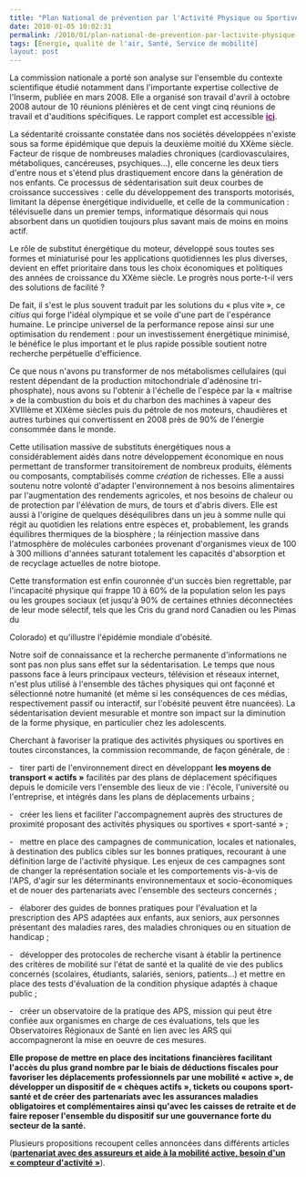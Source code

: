 ```yaml
---
title: "Plan National de prévention par l'Activité Physique ou Sportive"
date: 2010-01-05 10:02:31
permalink: /2010/01/plan-national-de-prevention-par-lactivite-physique-ou-sportive.html
tags: [Energie, qualité de l'air, Santé, Service de mobilité]
layout: post
---
```


<p class="MsoNormal"><span>La commission nationale a porté son analyse sur l'ensemble du contexte scientifique étudié notamment dans l'importante expertise collective de l'Inserm, publiée en mars 2008. Elle a organisé son travail d'avril à octobre 2008 autour de 10 réunions plénières et de cent vingt cinq réunions de travail et d'auditions spécifiques. Le rapport complet est accessible <strong><span style="text-decoration: underline"><a href="http://www.sante-sports.gouv.fr/plan-national-de-prevention-par-l-activite-physique-ou-sportive-pnaps.html"><font color="#800080">ici</font></a></span></strong>.</span></p> <p class="MsoNormal"><strong><span></span></strong></p> <p class="MsoNormal"><span>La sédentarité croissante constatée dans nos sociétés développées n'existe sous sa forme épidémique que depuis la deuxième moitié du XXème siècle. Facteur de risque de nombreuses maladies chroniques (cardiovasculaires, métaboliques, cancéreuses, psychiques…), elle concerne les deux tiers d'entre nous et s'étend plus drastiquement encore dans la génération de nos enfants. Ce processus de sédentarisation suit deux courbes de croissance successives : celle du développement des transports motorisés, limitant la dépense énergétique individuelle, et celle de la communication : télévisuelle dans un premier temps, informatique désormais qui nous absorbent dans un quotidien toujours plus savant mais de moins en moins actif.</span></p> <p class="MsoNormal"><span></span></p> <p class="MsoNormal"><span>Le rôle de substitut énergétique du moteur, développé sous toutes ses formes et miniaturisé pour les applications quotidiennes les plus diverses, devient en effet prioritaire dans tous les choix économiques et politiques des années de croissance du XXème siècle. Le progrès nous porte-t-il vers des solutions de facilité ? </span></p> <p class="MsoNormal"><span></span></p>   <!--more-->  <p class="MsoNormal"><span>De fait, il s'est le plus souvent traduit par les solutions du « plus vite », ce <em>citius </em>qui forge l'idéal olympique et se voile d'une part de l'espérance humaine. Le principe universel de la performance repose ainsi sur une optimisation du rendement : pour un investissement énergétique minimisé, le bénéfice le plus important et le plus rapide possible soutient notre recherche perpétuelle d'efficience.</span></p> <p class="MsoNormal"><span>Ce que nous n'avons pu transformer de nos métabolismes cellulaires (qui restent dépendant de la production mitochondriale d'adénosine tri-phosphate), nous avons su l'obtenir à l'échelle de l'espèce par la « maîtrise » de la combustion du bois et du charbon des machines à vapeur des XVIIIème et XIXème siècles puis du pétrole de nos moteurs, chaudières et autres turbines qui convertissent en 2008 près de 90% de l'énergie consommée dans le monde.</span></p> <p class="MsoNormal"><span></span></p> <p class="MsoNormal"><span>Cette utilisation massive de substituts énergétiques nous a considérablement aidés dans notre développement économique en nous permettant de transformer transitoirement de nombreux produits, éléments ou composants, comptabilisés comme <em>création </em>de richesses. Elle a aussi soutenu notre volonté d'adapter l'environnement à nos besoins alimentaires par l'augmentation des rendements agricoles, et nos besoins de chaleur ou de protection par l'élévation de murs, de tours et d'abris divers. Elle est aussi à l'origine de quelques déséquilibres dans un jeu à somme nulle qui régit au quotidien les relations entre espèces et, probablement, les grands équilibres thermiques de la biosphère ; la réinjection massive dans l'atmosphère de molécules carbonées provenant d'organismes vieux de 100 à 300 millions d'années saturant totalement les capacités d'absorption et de recyclage actuelles de notre biotope.</span></p> <p class="MsoNormal"><span></span></p> <p class="MsoNormal"><span>Cette transformation est enfin couronnée d'un succès bien regrettable, par l'incapacité physique qui frappe 10 à 60% de la population selon les pays ou les groupes sociaux (et jusqu'à 90% de certaines ethnies déconnectées de leur mode sélectif, tels que les Cris du grand nord Canadien ou les Pimas du</span></p> <p class="MsoNormal"><span>Colorado) et qu'illustre l'épidémie mondiale d'obésité.</span></p> <p class="MsoNormal"><span>Notre soif de connaissance et la recherche permanente d'informations ne sont pas non plus sans effet sur la sédentarisation. Le temps que nous passons face à leurs principaux vecteurs, télévision et réseaux internet, n'est plus utilisé à l'ensemble des tâches physiques qui ont façonné et sélectionné notre humanité (et même si les conséquences de ces médias, respectivement passif ou interactif, sur l'obésité peuvent être nuancées). La sédentarisation devient mesurable et montre son impact sur la diminution de la forme physique, en particulier chez les adolescents.</span></p> <p class="MsoNormal"><span></span></p> <p class="MsoNormal"><span>Cherchant à favoriser la pratique des activités physiques ou sportives en toutes circonstances, la commission recommande, de façon générale, de :</span></p> <p class="MsoNormal"><span><span>-<span>   </span></span></span><span dir="ltr"><span>tirer parti de l'environnement direct en développant <strong>les moyens de transport « actifs »</strong> facilités par des plans de déplacement spécifiques depuis le domicile vers l'ensemble des lieux de vie : l'école, l'université ou l'entreprise, et intégrés dans les plans de déplacements urbains ;</span></span></p> <p class="MsoNormal"><span><span>-<span>   </span></span></span><span dir="ltr"><span>créer les liens et faciliter l'accompagnement auprès des structures de proximité proposant des activités physiques ou sportives « sport-santé » ;</span></span></p> <p class="MsoNormal"><span><span>-<span>   </span></span></span><span dir="ltr"><span>mettre en place des campagnes de communication, locales et nationales, à destination des publics cibles sur les bonnes pratiques, recourant à une définition large de l'activité physique. Les enjeux de ces campagnes sont de changer la représentation sociale et les comportements vis-à-vis de l'APS, d'agir sur les déterminants environnementaux et socio-économiques et de nouer des partenariats avec l'ensemble des secteurs concernés ;</span></span></p> <p class="MsoNormal"><span><span>-<span>   </span></span></span><span dir="ltr"><span>élaborer des guides de bonnes pratiques pour l'évaluation et la prescription des APS adaptées aux enfants, aux seniors, aux personnes présentant des maladies rares, des maladies chroniques ou en situation de handicap ;</span></span></p> <p class="MsoNormal"><span><span>-<span>   </span></span></span><span dir="ltr"><span>développer des protocoles de recherche visant à établir la pertinence des critères de mobilité sur l'état de santé et la qualité de vie des publics concernés (scolaires, étudiants, salariés, seniors, patients…) et mettre en place des tests d'évaluation de la condition physique adaptés à chaque public ;</span></span></p> <p class="MsoNormal"><span><span>-<span>   </span></span></span><span dir="ltr"><span>créer un observatoire de la pratique des APS, mission qui peut être confiée aux organismes en charge de ces évaluations, tels que les Observatoires Régionaux de Santé en lien avec les ARS qui accompagneront la mise en oeuvre de ces mesures.</span></span></p> <p class="MsoNormal"><span></span></p> <p class="MsoNormal"><strong><span>Elle propose de mettre en place des incitations financières facilitant l'accès du plus grand nombre par le biais de déductions fiscales pour favoriser les déplacements professionnels par une mobilité « active », de développer un dispositif de « chèques actifs », tickets ou coupons sport-santé et de créer des partenariats avec les assurances maladies obligatoires et complémentaires ainsi qu'avec les caisses de retraite et de faire reposer l'ensemble du dispositif sur une gouvernance forte du secteur de la santé.</span></strong></p> <p class="MsoNormal"><span></span></p><span>Plusieurs propositions recoupent celles annoncées dans différents articles (<strong><span style="text-decoration: underline"><a href="https://gabrielplassat.github.io/transportsdufutur/2009/11/mobilite-obesite-sante-innovons-vite.html">partenariat avec des assureurs et aide à la mobilité active</a>, <a href="https://gabrielplassat.github.io/transportsdufutur/2009/12/philips-directlife-le-lien-activite-physique-sante.html">besoin d'un « compteur d'activité</a> »</span></strong>).</span>
